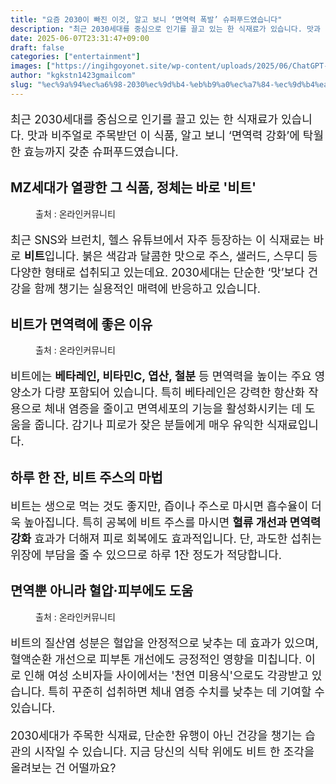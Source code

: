 ```yaml
---
title: "요즘 2030이 빠진 이것, 알고 보니 ‘면역력 폭발’ 슈퍼푸드였습니다"
description: "최근 2030세대를 중심으로 인기를 끌고 있는 한 식재료가 있습니다. 맛과 비주얼로 주목받던 이 식품, 알고 보니 ‘면역력 강화’에 탁월한 효능까지 갖춘 슈퍼푸드였습니다."
date: 2025-06-07T23:31:47+09:00
draft: false
categories: ["entertainment"]
images: ["https://ingihgoyonet.site/wp-content/uploads/2025/06/ChatGPT-Image-2025년-6월-7일-오후-11_21_22.png", "https://ingihgoyonet.site/wp-content/uploads/2025/06/ChatGPT-Image-2025년-6월-7일-오후-11_28_18-683x1024.png", "https://ingihgoyonet.site/wp-content/uploads/2025/06/pexels-shiny-diamond-3762871-1-715x1024.jpg"]
author: "kgkstn1423gmailcom"
slug: "%ec%9a%94%ec%a6%98-2030%ec%9d%b4-%eb%b9%a0%ec%a7%84-%ec%9d%b4%ea%b2%83-%ec%95%8c%ea%b3%a0-%eb%b3%b4%eb%8b%88-%eb%a9%b4%ec%97%ad%eb%a0%a5-%ed%8f%ad%eb%b0%9c-%ec%8a%88%ed%8d%bc"
---
```


<p style="font-size:18px">최근 2030세대를 중심으로 인기를 끌고 있는 한 식재료가 있습니다. 맛과 비주얼로 주목받던 이 식품, 알고 보니 ‘면역력 강화’에 탁월한 효능까지 갖춘 슈퍼푸드였습니다.</p> <h2 >MZ세대가 열광한 그 식품, 정체는 바로 '비트'</h2> <figure ><img src="https://ingihgoyonet.site/wp-content/uploads/2025/06/ChatGPT-Image-2025년-6월-7일-오후-11_21_22.png" alt="" style="aspect-ratio:16/9;object-fit:cover"/><figcaption >출처 : 온라인커뮤니티</figcaption></figure> <p style="font-size:18px">최근 SNS와 브런치, 헬스 유튜브에서 자주 등장하는 이 식재료는 바로 <strong>비트</strong>입니다. 붉은 색감과 달콤한 맛으로 주스, 샐러드, 스무디 등 다양한 형태로 섭취되고 있는데요. 2030세대는 단순한 ‘맛’보다 건강을 함께 챙기는 실용적인 매력에 반응하고 있습니다.</p> <h2 >비트가 면역력에 좋은 이유</h2> <figure ><img src="https://ingihgoyonet.site/wp-content/uploads/2025/06/ChatGPT-Image-2025년-6월-7일-오후-11_28_18-683x1024.png" alt="" style="aspect-ratio:16/9;object-fit:cover"/><figcaption >출처 : 온라인커뮤니티</figcaption></figure> <p style="font-size:18px">비트에는 <strong>베타레인, 비타민C, 엽산, 철분</strong> 등 면역력을 높이는 주요 영양소가 다량 포함되어 있습니다. 특히 베타레인은 강력한 항산화 작용으로 체내 염증을 줄이고 면역세포의 기능을 활성화시키는 데 도움을 줍니다. 감기나 피로가 잦은 분들에게 매우 유익한 식재료입니다.</p> <h2 >하루 한 잔, 비트 주스의 마법</h2> <p style="font-size:18px">비트는 생으로 먹는 것도 좋지만, 즙이나 주스로 마시면 흡수율이 더욱 높아집니다. 특히 공복에 비트 주스를 마시면 <strong>혈류 개선과 면역력 강화</strong> 효과가 더해져 피로 회복에도 효과적입니다. 단, 과도한 섭취는 위장에 부담을 줄 수 있으므로 하루 1잔 정도가 적당합니다.</p> <h2 >면역뿐 아니라 혈압·피부에도 도움</h2> <figure ><img src="https://ingihgoyonet.site/wp-content/uploads/2025/06/pexels-shiny-diamond-3762871-1-715x1024.jpg" alt="" style="aspect-ratio:16/9;object-fit:cover"/><figcaption >출처 : 온라인커뮤니티</figcaption></figure> <p style="font-size:18px">비트의 질산염 성분은 혈압을 안정적으로 낮추는 데 효과가 있으며, 혈액순환 개선으로 피부톤 개선에도 긍정적인 영향을 미칩니다. 이로 인해 여성 소비자들 사이에서는 '천연 미용식'으로도 각광받고 있습니다. 특히 꾸준히 섭취하면 체내 염증 수치를 낮추는 데 기여할 수 있습니다.</p> <p style="font-size:18px">2030세대가 주목한 식재료, 단순한 유행이 아닌 건강을 챙기는 습관의 시작일 수 있습니다. 지금 당신의 식탁 위에도 비트 한 조각을 올려보는 건 어떨까요?</p>